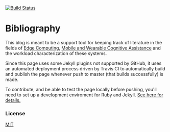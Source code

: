 [![Build Status](https://travis-ci.org/molguin92/bibliography.svg?branch=master)](https://travis-ci.org/molguin92/bibliography)

# Bibliography

This blog is meant to be a support tool for keeping track of literature in the fields of [Edge Computing](https://en.wikipedia.org/wiki/Edge_computing), [Mobile and Wearable Cognitive Assistance](http://elijah.cs.cmu.edu/cognitive-assistance-example.html) and the workload characterization of these systems.

Since this page uses some Jekyll plugins not supported by GitHub, it uses an automated deployment process driven by Travis CI to automatically build and publish the page whenever push to master (that builds successfully) is made.

To contribute, and be able to test the page locally before pushing, you'll need to set up a development enviroment for Ruby and Jekyll. [See here for details.](https://help.github.com/articles/setting-up-your-github-pages-site-locally-with-jekyll/)

### License

[MIT](LICENSE.md)
